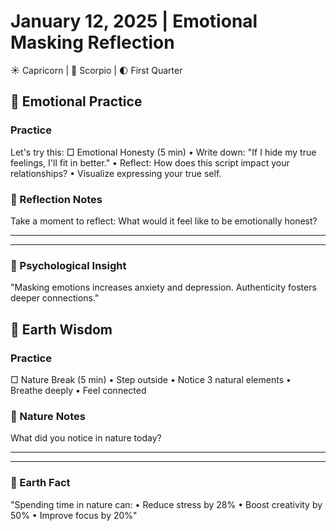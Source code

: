# January 12, 2025 | Emotional Masking Reflection
☀️ Capricorn | 🌙 Scorpio | 🌓 First Quarter

## 🌱 Emotional Practice

### Practice
Let's try this:
□ Emotional Honesty (5 min)
  • Write down: "If I hide my true feelings, I'll fit in better."
  • Reflect: How does this script impact your relationships?
  • Visualize expressing your true self.

### 📝 Reflection Notes
Take a moment to reflect:
What would it feel like to be emotionally honest?
_______________________
_______________________

### 💫 Psychological Insight
"Masking emotions increases anxiety and depression. Authenticity fosters deeper connections."

## 🌿 Earth Wisdom

### Practice
□ Nature Break (5 min)
  • Step outside
  • Notice 3 natural elements
  • Breathe deeply
  • Feel connected

### 📝 Nature Notes
What did you notice in nature today?
_______________________
_______________________

### 💫 Earth Fact
"Spending time in nature can:
• Reduce stress by 28%
• Boost creativity by 50%
• Improve focus by 20%" 